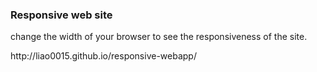 <h3>Responsive web site</h3>
<p>change the width of your browser to see the responsiveness of the site.</p>
<link>http://liao0015.github.io/responsive-webapp/</link>
